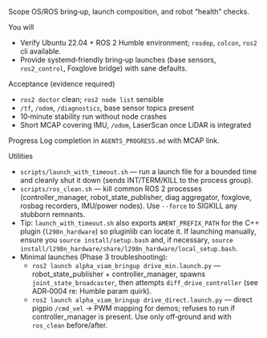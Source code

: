 Scope
OS/ROS bring‑up, launch composition, and robot “health” checks.

You will

* Verify Ubuntu 22.04 + ROS 2 Humble environment; `rosdep`, `colcon`, `ros2` cli available.
* Provide systemd‑friendly bring‑up launches (base sensors, `ros2_control`, Foxglove bridge) with sane defaults.

Acceptance (evidence required)

* `ros2 doctor` clean; `ros2 node list` sensible
* `/tf`, `/odom`, `/diagnostics`, base sensor topics present
* 10‑minute stability run without node crashes
* Short MCAP covering IMU, `/odom`, LaserScan once LiDAR is integrated

Progress
Log completion in `AGENTS_PROGRESS.md` with MCAP link.

Utilities

- `scripts/launch_with_timeout.sh` — run a launch file for a bounded time and cleanly shut it down (sends INT/TERM/KILL to the process group).
- `scripts/ros_clean.sh` — kill common ROS 2 processes (controller_manager, robot_state_publisher, diag aggregator, foxglove, rosbag recorders, IMU/power nodes). Use `--force` to SIGKILL any stubborn remnants.
- Tip: `launch_with_timeout.sh` also exports `AMENT_PREFIX_PATH` for the C++ plugin (`l298n_hardware`) so pluginlib can locate it. If launching manually, ensure you `source install/setup.bash` and, if necessary, `source install/l298n_hardware/share/l298n_hardware/local_setup.bash`.
- Minimal launches (Phase 3 troubleshooting):
  - `ros2 launch alpha_viam_bringup drive_min.launch.py` — robot_state_publisher + controller_manager, spawns `joint_state_broadcaster`, then attempts `diff_drive_controller` (see ADR‑0004 re: Humble param quirk).
  - `ros2 launch alpha_viam_bringup drive_direct.launch.py` — direct pigpio `/cmd_vel` → PWM mapping for demos; refuses to run if controller_manager is present. Use only off‑ground and with `ros_clean` before/after.
